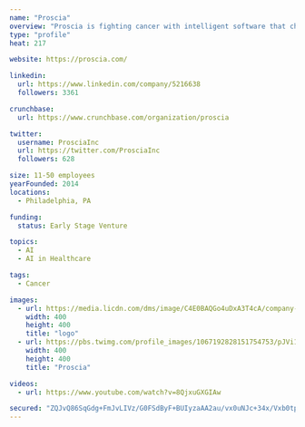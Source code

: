 ```yaml
---
name: "Proscia"
overview: "Proscia is fighting cancer with intelligent software that changes the way the world practices pathology. Join us."
type: "profile"
heat: 217

website: https://proscia.com/

linkedin:
  url: https://www.linkedin.com/company/5216638
  followers: 3361

crunchbase:
  url: https://www.crunchbase.com/organization/proscia

twitter:
  username: ProsciaInc
  url: https://twitter.com/ProsciaInc
  followers: 628

size: 11-50 employees
yearFounded: 2014
locations:
  - Philadelphia, PA

funding:
  status: Early Stage Venture

topics:
  - AI
  - AI in Healthcare

tags:
  - Cancer

images:
  - url: https://media.licdn.com/dms/image/C4E0BAQGo4uDxA3T4cA/company-logo_400_400/0?e=1582761600&v=beta&t=wU1f8JtG7Vh4XP1wXxr4RytN2r8rvtqfhEKHutuHXCQ
    width: 400
    height: 400
    title: "logo"
  - url: https://pbs.twimg.com/profile_images/1067192828151754753/pJVi1G-6_400x400.jpg
    width: 400
    height: 400
    title: "Proscia"

videos:
  - url: https://www.youtube.com/watch?v=8QjxuGXGIAw

secured: "ZQJvQ86SqGdg+FmJvLIVz/G0FSdByF+BUIyzaAA2au/vx0uNJc+34x/Vxb0tpeUyGBzFSCuY8KFAHx1FGxDWCsomp+9nQnoelDLLXv5UdyhZMgLUQNIz7bciLhKd7/iVgtmovF6aZ4EP/V12JOeP5VrjCd5fQRL4HBrADvNZ1qh1m8xsyIeL2mniWfZnNUxjGbEI08TjabFIkuk7vfQeTWFR0iQ3zPkaNhnsFaO+1za0khzKfQ9yGiCP9lP67NdfcAegThC9UKedysLI67gDN6fJjPmapFOYxWZd6MhGm6UfHR2kK4CS84zvVlHFQlcA;el9l+E5js7hvwrOv10BYSQ=="
---
```


